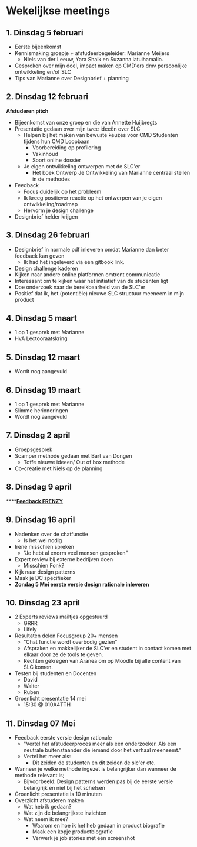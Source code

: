 # Wekelijkse meetings

## 1. Dinsdag 5 februari

* Eerste bijeenkomst
* Kennismaking groepje + afstudeerbegeleider: Marianne Meijers
  * Niels van der Leeuw, Yara Shaik en Suzanna latuihamallo.
* Gesproken over mijn doel, impact maken op CMD'ers dmv persoonlijke ontwikkeling en/of SLC
* Tips van Marianne over Designbrief + planning

## 2. Dinsdag 12 februari

**Afstuderen pitch**

* Bijeenkomst van onze groep en die van Annette Huijbregts 
* Presentatie gedaan over mijn twee ideeën over SLC
  * Helpen bij het maken van bewuste keuzes voor CMD Studenten tijdens hun CMD Loopbaan
    * Voorbereiding op profilering
    * Vakinhoud
    * Soort online dossier
  * Je eigen ontwikkeling ontwerpen met de SLC'er
    * Het boek Ontwerp Je Ontwikkeling van Marianne centraal stellen in de methodes
* Feedback
  * Focus duidelijk op het probleem
  * Ik kreeg positiever reactie op het ontwerpen van je eigen ontwikkeling/roadmap
  * Hervorm je design challenge 
* Designbrief helder krijgen

## 3. Dinsdag 26 februari

* Designbrief in normale pdf inleveren omdat Marianne dan beter feedback kan geven
  * Ik had het ingeleverd via een gitbook link.
* Design challenge kaderen
* Kijken naar andere online platformen omtrent communicatie
* Interessant om te kijken waar het initiatief van de studenten ligt
* Doe onderzoek naar de bereikbaarheid van de SLC'er
* Positief dat ik, het \(potentiële\) nieuwe SLC structuur meeneem in mijn product

## 4. Dinsdag 5 maart

* 1 op 1 gesprek met Marianne
* HvA Lectooraatskring

## 5. Dinsdag 12 maart

* Wordt nog aangevuld



## 6. Dinsdag 19 maart

* 1 op 1 gesprek met Marianne
* Slimme herinneringen
* Wordt nog aangevuld



## 7. Dinsdag 2 april

* Groepsgesprek
* Scamper methode gedaan met Bart van Dongen
  * Toffe nieuwe ideeen/ Out of box methode
* Co-creatie met Niels op de planning

## 8. Dinsdag 9 april

\*\*\*\*[**Feedback FRENZY**](https://app.gitbook.com/@armandbissesar/s/slc-online/~/edit/drafts/-Lc6G3J2UzxGRfwnwXHI/product-ontwikkeling/feedback-frenzy)

## **9**. Dinsdag 16 april

* Nadenken over de chatfunctie
  * Is het wel nodig
* Irene misschien spreken
  * "Je hebt al enorm veel mensen gesproken"
* Expert review bij externe bedrijven doen
  * Misschien Fonk?
* Kijk naar design patterns
* Maak je DC specifieker
* **Zondag 5 Mei eerste versie design rationale inleveren**

## 10. Dinsdag 23 april

* 2 Experts reviews mailtjes opgestuurd
  * GRRR
  * Lifely
* Resultaten delen Focusgroup 20+ mensen
  * "Chat functie wordt overbodig gezien"
  * Afspraken en makkelijker de SLC'er en student in contact komen met elkaar door ze de tools te geven.
  * Rechten gekregen van Aranea om op Moodle bij alle content van SLC komen.
* Testen bij studenten en Docenten
  * David
  * Walter
  * Ruben
* Groenlicht presentatie 14 mei
  * 15:30 @ 010A4TTH

## 11. Dinsdag 07 Mei

* Feedback eerste versie design rationale
  * "Vertel het afstudeerproces meer als een onderzoeker. Als een neutrale buitenstaander die iemand door het verhaal meeneemt."
  * Vertel het meer als:
    * Dit zeiden de studenten en dit zeiden de slc'er etc.
* Wanneer je welke methode ingezet is belangrijker dan wanneer de methode relevant is;
  * Bijvoorbeeld: Design patterns werden pas bij de eerste versie belangrijk en niet bij het schetsen
* Groenlicht presentatie is 10 minuten 
* Overzicht afstuderen maken
  * Wat heb ik gedaan?
  * Wat zijn de belangrijkste inzichten
  * Wat neem ik mee?
    * Waarom en hoe ik het heb gedaan in product biografie
    * Maak een kopje productbiografie
    * Verwerk je job stories met een screenshot



